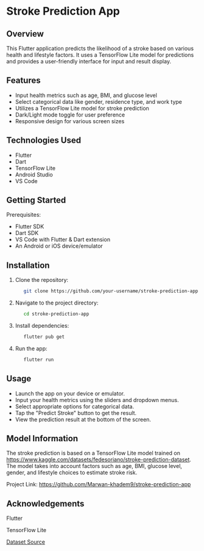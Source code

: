 # Stroke Prediction App

## Overview
This Flutter application predicts the likelihood of a stroke based on various health and lifestyle factors. It uses a TensorFlow Lite model for predictions and provides a user-friendly interface for input and result display.

## Features

- Input health metrics such as age, BMI, and glucose level
- Select categorical data like gender, residence type, and work type
- Utilizes a TensorFlow Lite model for stroke prediction
- Dark/Light mode toggle for user preference
- Responsive design for various screen sizes

## Technologies Used

- Flutter
- Dart
- TensorFlow Lite
- Android Studio
- VS Code

## Getting Started

Prerequisites:

- Flutter SDK
- Dart SDK
- VS Code with Flutter & Dart extension
- An Android or iOS device/emulator

## Installation

1. Clone the repository:

    ```bash
       git clone https://github.com/your-username/stroke-prediction-app.git

2. Navigate to the project directory:

     ```bash
        cd stroke-prediction-app

3. Install dependencies:
   
     ```bash
        flutter pub get

4. Run the app:

     ```bash
        flutter run


## Usage

- Launch the app on your device or emulator.
- Input your health metrics using the sliders and dropdown menus.
- Select appropriate options for categorical data.
- Tap the "Predict Stroke" button to get the result.
- View the prediction result at the bottom of the screen.

## Model Information
The stroke prediction is based on a TensorFlow Lite model trained on https://www.kaggle.com/datasets/fedesoriano/stroke-prediction-dataset. The model takes into account factors such as age, BMI, glucose level, gender, and lifestyle choices to estimate stroke risk.

Project Link: https://github.com/Marwan-khadem9/stroke-prediction-app

## Acknowledgements

Flutter

TensorFlow Lite

[Dataset Source](https://www.kaggle.com/datasets/fedesoriano/stroke-prediction-dataset)
